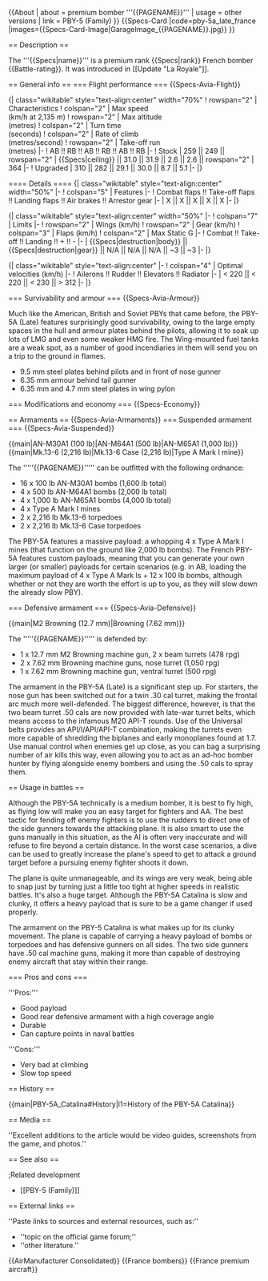 {{About
| about = premium bomber '''{{PAGENAME}}'''
| usage = other versions
| link = PBY-5 (Family)
}}
{{Specs-Card
|code=pby-5a_late_france
|images={{Specs-Card-Image|GarageImage_{{PAGENAME}}.jpg}}
}}

== Description ==
<!-- ''In the description, the first part should be about the history of and the creation and combat usage of the aircraft, as well as its key features. In the second part, tell the reader about the aircraft in the game. Insert a screenshot of the vehicle, so that if the novice player does not remember the vehicle by name, he will immediately understand what kind of vehicle the article is talking about.'' -->
The '''{{Specs|name}}''' is a premium rank {{Specs|rank}} French bomber {{Battle-rating}}. It was introduced in [[Update "La Royale"]].

== General info ==
=== Flight performance ===
{{Specs-Avia-Flight}}
<!-- ''Describe how the aircraft behaves in the air. Speed, manoeuvrability, acceleration and allowable loads - these are the most important characteristics of the vehicle.'' -->

{| class="wikitable" style="text-align:center" width="70%"
! rowspan="2" | Characteristics
! colspan="2" | Max speed<br>(km/h at 2,135 m)
! rowspan="2" | Max altitude<br>(metres)
! colspan="2" | Turn time<br>(seconds)
! colspan="2" | Rate of climb<br>(metres/second)
! rowspan="2" | Take-off run<br>(metres)
|-
! AB !! RB !! AB !! RB !! AB !! RB
|-
! Stock
| 259 || 249 || rowspan="2" | {{Specs|ceiling}} || 31.0 || 31.9 || 2.6 || 2.6 || rowspan="2" | 364
|-
! Upgraded
| 310 || 282 || 29.1 || 30.0 || 8.7 || 5.1
|-
|}

==== Details ====
{| class="wikitable" style="text-align:center" width="50%"
|-
! colspan="5" | Features
|-
! Combat flaps !! Take-off flaps !! Landing flaps !! Air brakes !! Arrestor gear
|-
| X || X || X || X || X     <!-- ✓ -->
|-
|}

{| class="wikitable" style="text-align:center" width="50%"
|-
! colspan="7" | Limits
|-
! rowspan="2" | Wings (km/h)
! rowspan="2" | Gear (km/h)
! colspan="3" | Flaps (km/h)
! colspan="2" | Max Static G
|-
! Combat !! Take-off !! Landing !! + !! -
|-
| {{Specs|destruction|body}} || {{Specs|destruction|gear}} || N/A || N/A || N/A || ~3 || ~3
|-
|}

{| class="wikitable" style="text-align:center"
|-
! colspan="4" | Optimal velocities (km/h)
|-
! Ailerons !! Rudder !! Elevators !! Radiator
|-
| < 220 || < 220 || < 230 || > 312
|-
|}

=== Survivability and armour ===
{{Specs-Avia-Armour}}
<!-- ''Examine the survivability of the aircraft. Note how vulnerable the structure is and how secure the pilot is, whether the fuel tanks are armoured, etc. Describe the armour, if there is any, and also mention the vulnerability of other critical aircraft systems.'' -->
Much like the American, British and Soviet PBYs that came before, the PBY-5A (Late) features surprisingly good survivability, owing to the large empty spaces in the hull and armour plates behind the pilots, allowing it to soak up lots of LMG and even some weaker HMG fire. The Wing-mounted fuel tanks are a weak spot, as a number of good incendiaries in them will send you on a trip to the ground in flames.

* 9.5 mm steel plates behind pilots and in front of nose gunner
* 6.35 mm armour behind tail gunner
* 6.35 mm and 4.7 mm steel plates in wing pylon

=== Modifications and economy ===
{{Specs-Economy}}

== Armaments ==
{{Specs-Avia-Armaments}}
=== Suspended armament ===
{{Specs-Avia-Suspended}}
<!-- ''Describe the aircraft's suspended armament: additional cannons under the wings, bombs, rockets and torpedoes. This section is especially important for bombers and attackers. If there is no suspended weaponry remove this subsection.'' -->
{{main|AN-M30A1 (100 lb)|AN-M64A1 (500 lb)|AN-M65A1 (1,000 lb)}}
{{main|Mk.13-6 (2,216 lb)|Mk.13-6 Case (2,216 lb)|Type A Mark I mine}}

The '''''{{PAGENAME}}''''' can be outfitted with the following ordnance:

* 16 x 100 lb AN-M30A1 bombs (1,600 lb total)
* 4 x 500 lb AN-M64A1 bombs (2,000 lb total)
* 4 x 1,000 lb AN-M65A1 bombs (4,000 lb total)
* 4 x Type A Mark I mines
* 2 x 2,216 lb Mk.13-6 torpedoes
* 2 x 2,216 lb Mk.13-6 Case torpedoes

The PBY-5A features a massive payload: a whopping 4 x Type A Mark I mines (that function on the ground like 2,000 lb bombs). The French PBY-5A features custom payloads, meaning that you can generate your own larger (or smaller) payloads for certain scenarios (e.g. in AB, loading the maximum payload of 4 x Type A Mark Is + 12 x 100 lb bombs, although whether or not they are worth the effort is up to you, as they will slow down the already slow PBY).

=== Defensive armament ===
{{Specs-Avia-Defensive}}
<!-- ''Defensive armament with turret machine guns or cannons, crewed by gunners. Examine the number of gunners and what belts or drums are better to use. If defensive weaponry is not available, remove this subsection.'' -->
{{main|M2 Browning (12.7 mm)|Browning (7.62 mm)}}

The '''''{{PAGENAME}}''''' is defended by:
* 1 x 12.7 mm M2 Browning machine gun, 2 x beam turrets (478 rpg)
* 2 x 7.62 mm Browning machine guns, nose turret (1,050 rpg)
* 1 x 7.62 mm Browning machine gun, ventral turret (500 rpg)

The armament in the PBY-5A (Late) is a significant step up. For starters, the nose gun has been switched out for a twin .30 cal turret, making the frontal arc much more well-defended. The biggest difference, however, is that the two beam turret .50 cals are now provided with late-war turret belts, which means access to the infamous M20 API-T rounds. Use of the Universal belts provides an API/I/API/API-T combination, making the turrets even more capable of shredding the biplanes and early monoplanes found at 1.7. Use manual control when enemies get up close, as you can bag a surprising number of air kills this way, even allowing you to act as an ad-hoc bomber hunter by flying alongside enemy bombers and using the .50 cals to spray them.

== Usage in battles ==
<!-- ''Describe the tactics of playing in the aircraft, the features of using aircraft in a team and advice on tactics. Refrain from creating a "guide" - do not impose a single point of view, but instead, give the reader food for thought. Examine the most dangerous enemies and give recommendations on fighting them. If necessary, note the specifics of the game in different modes (AB, RB, SB).'' -->
Although the PBY-5A technically is a medium bomber, it is best to fly high, as flying low will make you an easy target for fighters and AA. The best tactic for fending off enemy fighters is to use the rudders to direct one of the side gunners towards the attacking plane. It is also smart to use the guns manually in this situation, as the AI is often very inaccurate and will refuse to fire beyond a certain distance. In the worst case scenarios, a dive can be used to greatly increase the plane's speed to get to attack a ground target before a pursuing enemy fighter shoots it down.

The plane is quite unmanageable, and its wings are very weak, being able to snap just by turning just a little too tight at higher speeds in realistic battles. It's also a huge target. Although the PBY-5A Catalina is slow and clunky, it offers a heavy payload that is sure to be a game changer if used properly. 

The armament on the PBY-5 Catalina is what makes up for its clunky movement. The plane is capable of carrying a heavy payload of bombs or torpedoes and has defensive gunners on all sides. The two side gunners have .50 cal machine guns, making it more than capable of destroying enemy aircraft that stay within their range.

=== Pros and cons ===
<!-- ''Summarise and briefly evaluate the vehicle in terms of its characteristics and combat effectiveness. Mark its pros and cons in the bulleted list. Try not to use more than 6 points for each of the characteristics. Avoid using categorical definitions such as "bad", "good" and the like - use substitutions with softer forms such as "inadequate" and "effective".'' -->

'''Pros:'''

* Good payload
* Good rear defensive armament with a high coverage angle
* Durable
* Can capture points in naval battles

'''Cons:'''

* Very bad at climbing
* Slow top speed

== History ==
<!-- ''Describe the history of the creation and combat usage of the aircraft in more detail than in the introduction. If the historical reference turns out to be too long, take it to a separate article, taking a link to the article about the vehicle and adding a block "/History" (example: <nowiki>https://wiki.warthunder.com/(Vehicle-name)/History</nowiki>) and add a link to it here using the <code>main</code> template. Be sure to reference text and sources by using <code><nowiki><ref></ref></nowiki></code>, as well as adding them at the end of the article with <code><nowiki><references /></nowiki></code>. This section may also include the vehicle's dev blog entry (if applicable) and the in-game encyclopedia description (under <code><nowiki>=== In-game description ===</nowiki></code>, also if applicable).'' -->
{{main|PBY-5A_Catalina#History|l1=History of the PBY-5A Catalina}}

== Media ==
<!-- ''Excellent additions to the article would be video guides, screenshots from the game, and photos.'' -->
''Excellent additions to the article would be video guides, screenshots from the game, and photos.''

== See also ==
<!-- ''Links to the articles on the War Thunder Wiki that you think will be useful for the reader, for example:''
* ''reference to the series of the aircraft;''
* ''links to approximate analogues of other nations and research trees.'' -->

;Related development
* [[PBY-5 (Family)]]

== External links ==
<!-- ''Paste links to sources and external resources, such as:''
* ''topic on the official game forum;''
* ''other literature.'' -->
''Paste links to sources and external resources, such as:''

* ''topic on the official game forum;''
* ''other literature.''

{{AirManufacturer Consolidated}}
{{France bombers}}
{{France premium aircraft}}